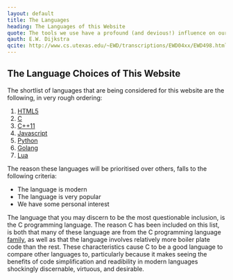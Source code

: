 ```yaml
---
layout: default
title: The Languages
heading: The Languages of this Website
quote: The tools we use have a profound (and devious!) influence on our thinking habits, and, therefore, on our thinking abilities.
qauth: E.W. Dijkstra
qcite: http://www.cs.utexas.edu/~EWD/transcriptions/EWD04xx/EWD498.html
---
```


## The Language Choices of This Website

The shortlist of languages that are being considered for this website are the following, in very rough ordering:

1. [HTML5][html]
1. [C][c]
1. [C++11][cpp]
1. [Javascript][js]
1. [Python][py]
1. [Golang][golang]
1. [Lua][la]

The reason these languages will be prioritised over others, falls to the following criteria: 

* The language is modern
* The language is very popular
* We have some personal interest

The language that you may discern to be the most questionable inclusion, is the C programming language. The reason C has been included on this list, is both that many of these language are from the C programming language [family][cfamily], as well as that the language involves relatively more boiler plate code than the rest. These characteristics cause C to be a good language to compare other languages to, particularly because it makes seeing the benefits of code simplification and readibility in modern languages shockingly discernable, virtuous, and desirable.

[html]:https://www.w3.org/html/ 
[c]:http://www.iso-9899.info/wiki/The_Standard#C11
[golang]:https://golang.org/
[cpp]:https://isocpp.org/std/the-standard
[js]:https://developer.mozilla.org/en-US/docs/Web/JavaScript
[py]:https://www.python.org/
[la]:https://www.lua.org/
[cfamily]: https://en.wikipedia.org/wiki/Category:C_programming_language_family
